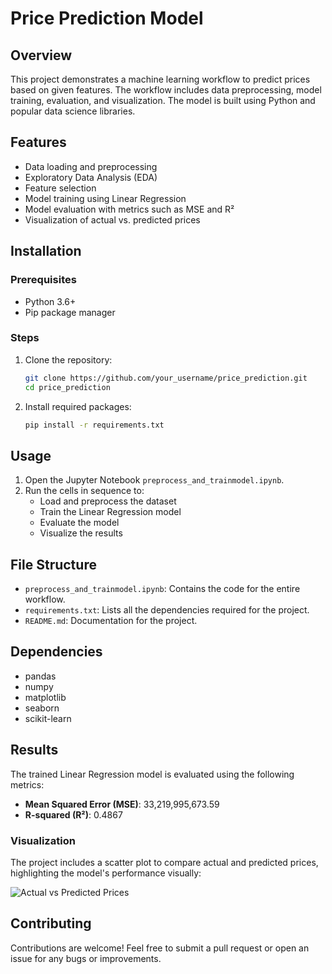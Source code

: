 # Price Prediction Model

## Overview
This project demonstrates a machine learning workflow to predict prices based on given features. The workflow includes data preprocessing, model training, evaluation, and visualization. The model is built using Python and popular data science libraries.

## Features
- Data loading and preprocessing
- Exploratory Data Analysis (EDA)
- Feature selection
- Model training using Linear Regression
- Model evaluation with metrics such as MSE and R²
- Visualization of actual vs. predicted prices

## Installation

### Prerequisites
- Python 3.6+
- Pip package manager

### Steps
1. Clone the repository:
   ```bash
   git clone https://github.com/your_username/price_prediction.git
   cd price_prediction
   ```

2. Install required packages:
   ```bash
   pip install -r requirements.txt
   ```

## Usage
1. Open the Jupyter Notebook `preprocess_and_trainmodel.ipynb`.
2. Run the cells in sequence to:
   - Load and preprocess the dataset
   - Train the Linear Regression model
   - Evaluate the model
   - Visualize the results

## File Structure
- `preprocess_and_trainmodel.ipynb`: Contains the code for the entire workflow.
- `requirements.txt`: Lists all the dependencies required for the project.
- `README.md`: Documentation for the project.

## Dependencies
- pandas
- numpy
- matplotlib
- seaborn
- scikit-learn

## Results
The trained Linear Regression model is evaluated using the following metrics:
- **Mean Squared Error (MSE)**: 33,219,995,673.59
- **R-squared (R²)**: 0.4867

### Visualization
The project includes a scatter plot to compare actual and predicted prices, highlighting the model's performance visually:

![Actual vs Predicted Prices](preprocess_and_trainmodel.ipynb)

## Contributing
Contributions are welcome! Feel free to submit a pull request or open an issue for any bugs or improvements.



